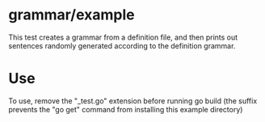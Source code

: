 grammar/example
===============

This test creates a grammar from a definition file, and then prints out sentences randomly generated according to the definition grammar.

Use
===

To use, remove the "_test.go" extension before running go build (the suffix prevents the "go get" command from installing this example directory)